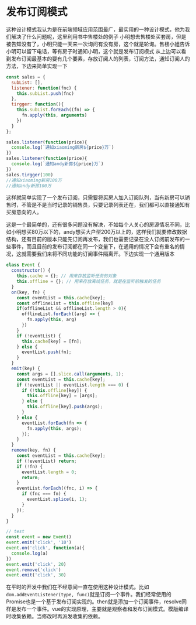 # 发布订阅模式

这种设计模式我认为是在前端领域应用范围最广，最实用的一种设计模式，他为我们解决了什么问题呢，这里利用书中售楼处的例子
小明想去售楼处买套房，但是被告知没有了，小明只能一天来一次询问有没有房，这个就是轮询。售楼小姐告诉小明可以留下电话，等有房子时通知小明，这个就是发布订阅模式
从上边可以看到发布订阅最基本的要有几个要素，存放订阅人的列表，订阅方法，通知订阅人的方法，下边来简单实现一下

```js
const sales = {
  subList: [],
  listener: function(fnc) {
    this.subList.push(fnc)
  },
  tirgger: function(){
    this.subList.forEach((fn) => {
      fn.apply(this, arguments)
    })
  }
};

sales.listener(function(price){
  console.log(`通知xiaoming新房${price}万`)
})
sales.listener(function(price){
  console.log(`通知andy新房${price}万`)
})
sales.tirgger(100)
//通知xiaoming新房100万
//通知andy新房100万
```

这样就简单实现了一个发布订阅，只需要将买房人加入订阅队列，当有新房可以销售时，不管是不是当时记录的销售员，只要记录列表还在，我们都可以直接通知有买房意向的人。

这是一个最简单的，还有很多问题没有解决，不如每个人关心的房源情况不同，比如小明想买80万以下的，andy想买大户型200万以上的，这样我们就要修改数据结构，还有目前的版本只能先订阅再发布，我们也需要记录在没人订阅前发布的一些事件，而且目前的发布订阅都在同一个变量下，在通用的情况下会有重名的情况，这就需要我们来将不同功能的订阅事件隔离开。下边实现一个通用版本

```js
class Event {
  constructor() {
    this.cache = {}; // 用来存放监听任务的对象
    this.offline = {}; // 用来存放离线任务，就是在监听前触发的任务
  }
  on(key, fn) {
    const eventList = this.cache[key];
    const offlineList = this.offline[key]
    if(offlineList && offlineList.length > 0){
      offlineList.forEach((arg) => {
        fn.apply(this, arg)
      })
    }
    if (!eventList) {
      this.cache[key] = [fn];
    } else {
      eventList.push(fn);
    }
  }
  emit(key) {
    const args = [].slice.call(arguments, 1);
    const eventList = this.cache[key];
    if (!eventList || eventList.length === 0) {
      if (!this.offline[key]) {
        this.offline[key] = [args];
      } else {
        this.offline[key].push(args);
      }
    } else {
      eventList.forEach(fn => {
        fn.apply(this, args);
      });
    }
  }
  remove(key, fn) {
    const eventList = this.cache[key];
    if (!eventList) return;
    if (!fn) {
      eventList.length = 0;
      return;
    }
    eventList.forEach((fnc, i) => {
      if (fnc === fn) {
        eventList.splice(i, 1);
      }
    });
  }
}

// test
const event = new Event()
event.emit('click', '10')
event.on('click', function(a){
  console.log(a)
})
event.emit('click', 20)
event.remove('click')
event.emit('click', 30)
```

在平时的开发中我们在不经意间一直在使用这种设计模式。比如`dom.addEventListener(type, func)`就是订阅一个事件。我们经常使用的Promise也是一个基于发布订阅实现的。then就是添加一个订阅事件，resolve同样是发布一个事件。vue的实现原理，主要就是观察者和发布订阅模式。模版编译时收集依赖。当修改时再派发收集的依赖。
